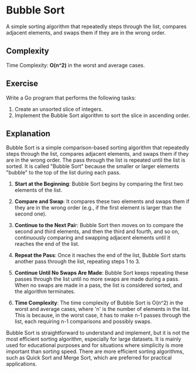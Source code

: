 # Bubble Sort

A simple sorting algorithm that repeatedly steps through the list,
compares adjacent elements, and swaps them if they are in the
wrong order.


## Complexity
Time Complexity: **O(n^2)** in the worst and average cases.

## Exercise
Write a Go program that performs the following tasks:

1. Create an unsorted slice of integers.
2. Implement the Bubble Sort algorithm to sort the slice in ascending order.


## Explanation
Bubble Sort is a simple comparison-based sorting algorithm that repeatedly
steps through the list, compares adjacent elements, and swaps them if they
are in the wrong order. The pass through the list is repeated until the
list is sorted. It is called "Bubble Sort" because the smaller or larger
elements "bubble" to the top of the list during each pass.

1. **Start at the Beginning**: Bubble Sort begins by comparing the first two
    elements of the list.

2. **Compare and Swap**: It compares these two elements and swaps them if
    they are in the wrong order (e.g., if the first element is larger than
    the second one).

3. **Continue to the Next Pai**r: Bubble Sort then moves on to compare the
    second and third elements, and then the third and fourth, and so on,
    continuously comparing and swapping adjacent elements until it reaches
    the end of the list.

4. **Repeat the Pass**: Once it reaches the end of the list, Bubble Sort
    starts another pass through the list, repeating steps 1 to 3.

5. **Continue Until No Swaps Are Made**: Bubble Sort keeps repeating these
    passes through the list until no more swaps are made during a pass.
    When no swaps are made in a pass, the list is considered sorted, and
    the algorithm terminates.

6. **Time Complexity**: The time complexity of Bubble Sort is O(n^2) in
    the worst and average cases, where 'n' is the number of elements in
    the list. This is because, in the worst case, it has to make n-1 passes
    through the list, each requiring n-1 comparisons and possibly swaps.

Bubble Sort is straightforward to understand and implement, but it is not the most
efficient sorting algorithm, especially for large datasets. It is mainly used for
educational purposes and for situations where simplicity is more important than
sorting speed. There are more efficient sorting algorithms, such as Quick Sort and
Merge Sort, which are preferred for practical applications.